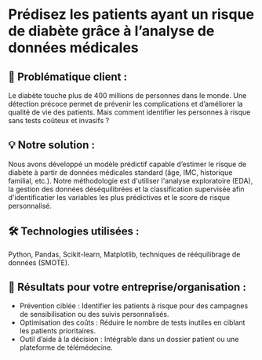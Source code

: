 # Prédisez les patients ayant un risque de diabète grâce à l’analyse de données médicales

## 🎯 Problématique client :
Le diabète touche plus de 400 millions de personnes dans le monde. Une détection précoce permet de prévenir les complications et d’améliorer la qualité de vie des patients. Mais comment identifier les personnes à risque sans tests coûteux et invasifs ?

## 💡 Notre solution :
Nous avons développé un modèle prédictif capable d’estimer le risque de diabète à partir de données médicales standard (âge, IMC, historique familial, etc.). Notre méthodologie est d'utiliser l'analyse exploratoire (EDA), la gestion des données déséquilibrées et la classification supervisée afin d'identificatier les variables les plus prédictives et le score de risque personnalisé.

## 🛠️ Technologies utilisées :
Python, Pandas, Scikit-learn, Matplotlib, techniques de rééquilibrage de données (SMOTE).

## 🚀 Résultats pour votre entreprise/organisation :
- Prévention ciblée : Identifier les patients à risque pour des campagnes de sensibilisation ou des suivis personnalisés.
- Optimisation des coûts : Réduire le nombre de tests inutiles en ciblant les patients prioritaires.
- Outil d’aide à la décision : Intégrable dans un dossier patient ou une plateforme de télémédecine.
